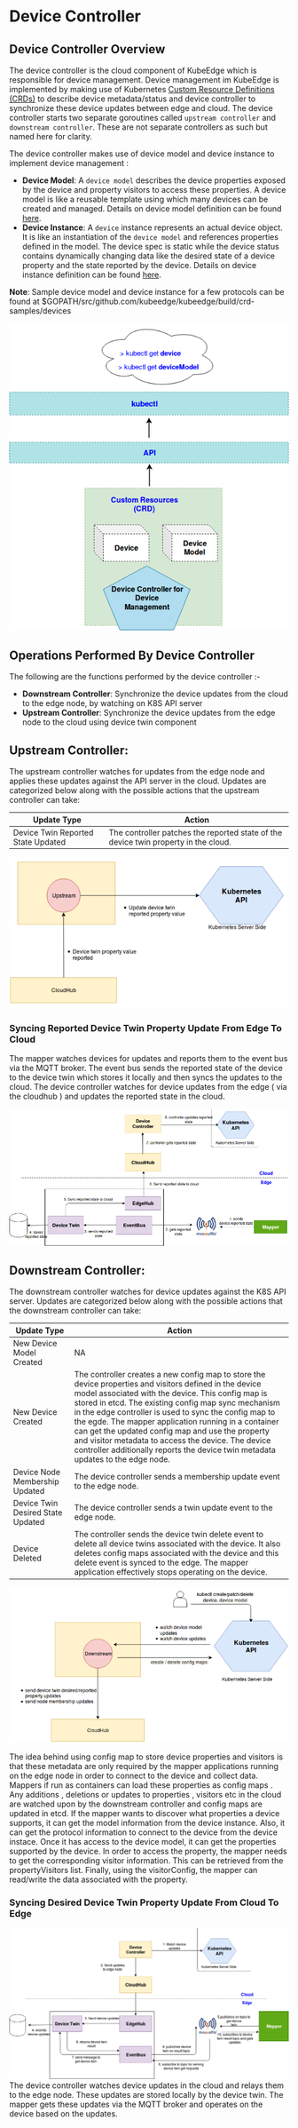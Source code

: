 # Device Controller


## Device Controller Overview
 The device controller is the cloud component of KubeEdge which is responsible for device management. Device management im KubeEdge is implemented by making use of Kubernetes
 [Custom Resource Definitions (CRDs)](https://kubernetes.io/docs/concepts/extend-kubernetes/api-extension/custom-resources/) to describe device metadata/status and device controller to synchronize these device updates between edge and cloud. 
 The device controller starts two separate goroutines called `upstream controller` and `downstream controller`. These are not separate controllers as such but named here for clarity.

The device controller makes use of device model and device instance to implement device management :
 - **Device Model**: A `device model` describes the device properties exposed by the device and property visitors to access these properties. A device model is like a reusable template using which many devices can be created and managed.
 Details on device model definition can be found [here](https://github.com/kubeedge/kubeedge/blob/master/docs/proposals/device-crd.md#device-model-type-definition).
 - **Device Instance**: A `device` instance represents an actual device object. It is like an instantiation of the `device model` and references properties defined in the model. The device spec is static while the device status contains dynamically changing data like the desired state of a device property and the state reported by the device.
 Details on device instance definition can be found [here](https://github.com/kubeedge/kubeedge/blob/master/docs/proposals/device-crd.md#device-instance-type-definition).

 **Note**: Sample device model and device instance for a few protocols can be found at $GOPATH/src/github.com/kubeedge/kubeedge/build/crd-samples/devices

<img src="../../images/device-crd/device-crd-model.png">
 
 
## Operations Performed By Device Controller
 
 The following are the functions performed by the device controller :-
 - **Downstream Controller**: Synchronize the device updates from the cloud to the edge node, by watching on K8S API server
 - **Upstream Controller**: Synchronize the device updates from the edge node to the cloud using device twin component


## Upstream Controller:

The upstream controller watches for updates from the edge node and applies these updates against the API server in the cloud. Updates are categorized below along with the possible
actions that the upstream controller can take:

  | Update Type                        | Action                                        |
  |-------------------------------     |---------------------------------------------- |
  |Device Twin Reported State Updated    |  The controller patches the reported state of the device twin property in the cloud. |
  

<img src="../../images/device-crd/device-upstream-controller.png">
     
### Syncing Reported Device Twin Property Update From Edge To Cloud

The mapper watches devices for updates and reports them to the event bus via the MQTT broker. The event bus sends the reported state of the device to the device twin which stores it locally and then syncs the updates to the cloud. The device controller watches for device updates from the edge ( via the cloudhub ) and updates the reported state in the cloud.

<img src="../../images/device-crd/device-updates-edge-cloud.png">


## Downstream Controller:

The downstream controller watches for device updates against the K8S API server. Updates are categorized below along with the possible actions that the downstream controller can take:

| Update Type                    | Action                                       |
|-------------------------------|---------------------------------------------- |
|New Device Model Created       |  NA                                           |
|New Device Created             | The controller creates a new config map to store the device properties and visitors defined in the device model associated with the device.  This config map is stored in etcd. The existing config map sync mechanism in the edge controller is used to sync the config map to the egde. The mapper application running in a container can get the updated config map and use the property and visitor metadata to access the device. The device controller additionally reports the device twin metadata updates to the edge node.|
|Device Node Membership Updated | The device controller sends a membership update event to the edge node.|
|Device  Twin Desired State Updated | The device controller sends a twin update event to the edge node.|
|Device Deleted                 | The controller sends the device twin delete event to delete all device twins associated with the device. It also deletes config maps associated with the device and this delete event is synced to the edge. The mapper application effectively stops operating on the device.|

<img src="../../images/device-crd/device-downstream-controller.png">

The idea behind using config map to store device properties and visitors is that these metadata are only required by the mapper applications running on the edge node in order to connect to the device and collect data.
Mappers if run as containers can load these properties as config maps . Any additions , deletions or updates to properties , visitors etc in the cloud are watched upon by the downstream controller and config maps are updated in etcd.
If the mapper wants to discover what properties a device supports, it can get the model information from the device instance.
Also, it can get the protocol information to connect to the device from the device instace. Once it has access to the device model,
it can get the properties supported by the device. In order to access the property, the mapper needs to get the corresponding visitor information.
This can be retrieved from the propertyVisitors list. Finally, using the visitorConfig, the mapper can read/write the data associated with the property.

### Syncing Desired Device Twin Property Update From Cloud To Edge
  <img src="../../images/device-crd/device-updates-cloud-edge.png">
  The device controller watches device updates in the cloud and relays them to the edge node. These updates are stored locally by the device twin. The mapper gets these updates via the MQTT broker and operates on the device based on the updates.

